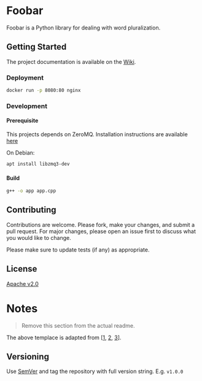 # Foobar
[//]: # (Comment: Short description of the project.)

Foobar is a Python library for dealing with word pluralization.

## Getting Started
[//]: # (Comment: Instruction to make the project up and running.)

The project documentation is available on the [Wiki](https://github.com/cpswarm/template/wiki).

### Deployment
[//]: # (Comment: Deployment/Installation instructions.)

```bash
docker run -p 8080:80 nginx
```

### Development
[//]: # (Comment: Developer instructions.)

#### Prerequisite
This projects depends on ZeroMQ. Installation instructions are available [here](http://zeromq.org/intro:get-the-software)

On Debian:
```bash
apt install libzmq3-dev
```

#### Build

```bash
g++ -o app app.cpp
```

## Contributing
Contributions are welcome. Please fork, make your changes, and submit a pull request. For major changes, please open an issue first to discuss what you would like to change.

Please make sure to update tests (if any) as appropriate.

## License
[Apache v2.0](LICENSE)


# Notes
> Remove this section from the actual readme.

The above templace is adapted from [[1](https://www.makeareadme.com), [2](https://gist.github.com/PurpleBooth/109311bb0361f32d87a2), [3](https://github.com/dbader/readme-template)].

## Versioning
Use [SemVer](http://semver.org/) and tag the repository with full version string. E.g. `v1.0.0`
